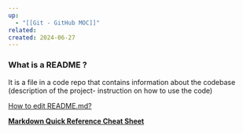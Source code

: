 ```yaml
---
up:
  - "[[Git - GitHub MOC]]"
related: 
created: 2024-06-27
---
```



### What is a README ?

It is a file in a code repo that contains information about the codebase (description of the project- instruction on how to use the code)

[How to edit README.md?](https://stackoverflow.com/questions/72175416/how-can-i-edit-the-read-me-file-on-github)

[**Markdown Quick Reference Cheat Sheet**](https://wordpress.com/support/markdown-quick-reference/)